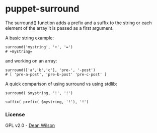 # puppet-surround #

The surround() function adds a prefix and a suffix to the string
or each element of the array it is passed as a first argument.

A basic string example:

    surround('mystring', '+', '=')
    # +mystring=

and working on an array:

    surround(['a','b','c'], 'pre-', '-post')
    # [ 'pre-a-post', 'pre-b-post' 'pre-c-post' ]

A quick comparison of using surround vs using stdlib:

    surround( $mystring, '!', '!')

    suffix( prefix( $mystring, '!'), '!')

### License ###

GPL v2.0 - [Dean Wilson](http://www.unixdaemon.net)
